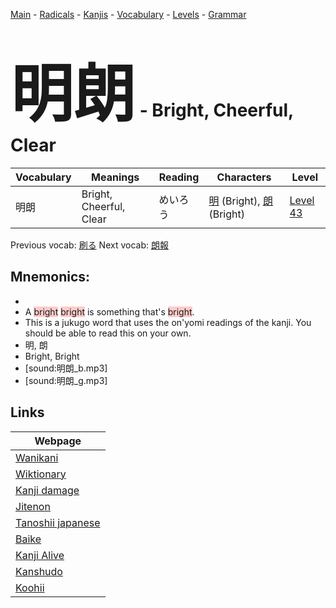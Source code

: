 <style> bigfont {font-size: 100px}</style>
[Main](../README.md) -
[Radicals](../radicals.md) -
[Kanjis](../kanjis.md) -
[Vocabulary](../vocabulary.md) -
[Levels](../levels.md) -
[Grammar](../grammar.md)
# <bigfont> 明朗</bigfont> - Bright, Cheerful, Clear 

| Vocabulary | Meanings | Reading | Characters | Level |
| --- | --- | --- | --- | --- |
| 明朗 | Bright, Cheerful, Clear | めいろう |  [明](../kanjis/明.md) (Bright), [朗](../kanjis/朗.md) (Bright) | [Level 43](../levels/wk_level43.md) |

Previous vocab: [刷る](刷る.md) Next vocab: [朗報](朗報.md) 

## Mnemonics:

* 
* A <span style="background-color:#ffcccb"> bright</span> <span style="background-color:#ffcccb"> bright</span> is something that's <span style="background-color:#ffcccb"> bright</span>.
* This is a jukugo word that uses the on'yomi readings of the kanji. You should be able to read this on your own.
* 明, 朗
* Bright, Bright
* [sound:明朗_b.mp3]
* [sound:明朗_g.mp3]


## Links 

| Webpage |
| --- |
| [Wanikani          ](https://www.wanikani.com/kanji/明朗) |
| [Wiktionary        ](https://en.wiktionary.org/wiki/明朗) |
| [Kanji damage      ](http://www.kanjidamage.com/kanji/search?utf8=✓&q=明朗) |
| [Jitenon           ](https://jitenon.com/kanji/明朗) |
| [Tanoshii japanese ](https://www.tanoshiijapanese.com/dictionary/kanji.cfm?k=明朗) |
| [Baike             ](https://baike.baidu.com/item/明朗) |
| [Kanji Alive       ](https://app.kanjialive.com/明朗) |
| [Kanshudo          ](https://www.kanshudo.com/searchmn?q=明朗) |
| [Koohii            ](https://kanji.koohii.com/study/kanji/明朗) |

